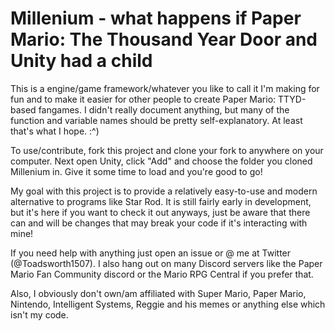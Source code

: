 # Millenium -  what happens if Paper Mario: The Thousand Year Door and Unity had a child

This is a engine/game framework/whatever you like to call it I'm making for fun and to make it easier for other people to create Paper Mario: TTYD-based fangames.
I didn't really document anything, but many of the function and variable names should be pretty self-explanatory. At least that's what I hope. :^)

To use/contribute, fork this project and clone your fork to anywhere on your computer. Next open Unity, click "Add" and choose the folder you cloned Millenium in. Give it some time to load and you're good to go!

My goal with this project is to provide a relatively easy-to-use and modern alternative to programs like Star Rod. It is still fairly early in development, but it's here if you want to check it out anyways, just be aware that there can and will be changes that may break your code if it's interacting with mine!

If you need help with anything just open an issue or @ me at Twitter (@Toadsworth1507).
I also hang out on many Discord servers like the Paper Mario Fan Community discord or the Mario RPG Central if you prefer that.

Also, I obviously don't own/am affiliated with Super Mario, Paper Mario, Nintendo, Intelligent Systems, Reggie and his memes or anything else which isn't my code.
